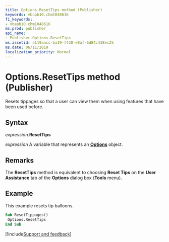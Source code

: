 ```yaml
---
title: Options.ResetTips method (Publisher)
keywords: vbapb10.chm1048616
f1_keywords:
- vbapb10.chm1048616
ms.prod: publisher
api_name:
- Publisher.Options.ResetTips
ms.assetid: a119aacc-ba19-f430-e8af-6d84c438ec25
ms.date: 06/11/2019
localization_priority: Normal
---
```



# Options.ResetTips method (Publisher)

Resets tippages so that a user can view them when using features that have been used before.


## Syntax

_expression_.**ResetTips**

_expression_ A variable that represents an **[Options](Publisher.Options.md)** object.


## Remarks

The **ResetTips** method is equivalent to choosing **Reset Tips** on the **User Assistance** tab of the **Options** dialog box (**Tools** menu).


## Example

This example resets tip balloons.

```vb
Sub ResetTippages() 
 Options.ResetTips 
End Sub
```

[!include[Support and feedback](~/includes/feedback-boilerplate.md)]